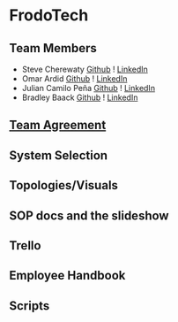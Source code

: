 # FrodoTech

## Team Members
* Steve Cherewaty [Github](https://github.com/SCherewaty) ! [LinkedIn](https://www.linkedin.com/in/steve-cherewaty-jr-b8727135/)
* Omar Ardid [Github](https://github.com/oardid) ! [LinkedIn](https://www.linkedin.com/in/ardidomar/)
* Julian Camilo Peña [Github](https://github.com/julianp91) ! [LinkedIn](https://www.linkedin.com/in/julian-pena-bb8643267/)
* Bradley Baack [Github](https://github.com/bjbaack) ! [LinkedIn](https://www.linkedin.com/in/bradleybaack/)

## [Team Agreement]([https://codefellows.slack.com/files/U06GTMNRS86/F06TWPSAZPG/team_agreement_ops_301.pdf](https://slack-files.com/files-pri-safe/T039KG69K-F06TWPSAZPG/team_agreement_ops_301.pdf?c=1712940245-a24b619ca1214453))

## System Selection

## Topologies/Visuals

## SOP docs and the slideshow

## Trello

## Employee Handbook

## Scripts
